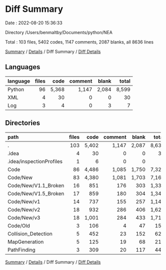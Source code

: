 # Diff Summary

Date : 2022-08-20 15:36:33

Directory /Users/benmaltby/Documents/python/NEA

Total : 103 files,  5402 codes, 1147 comments, 2087 blanks, all 8636 lines

[Summary](results.md) / [Details](details.md) / Diff Summary / [Diff Details](diff-details.md)

## Languages
| language | files | code | comment | blank | total |
| :--- | ---: | ---: | ---: | ---: | ---: |
| Python | 96 | 5,368 | 1,147 | 2,084 | 8,599 |
| XML | 4 | 30 | 0 | 0 | 30 |
| Log | 3 | 4 | 0 | 3 | 7 |

## Directories
| path | files | code | comment | blank | total |
| :--- | ---: | ---: | ---: | ---: | ---: |
| . | 103 | 5,402 | 1,147 | 2,087 | 8,636 |
| .idea | 4 | 30 | 0 | 0 | 30 |
| .idea/inspectionProfiles | 1 | 6 | 0 | 0 | 6 |
| Code | 86 | 4,486 | 1,085 | 1,750 | 7,321 |
| Code/New | 83 | 4,380 | 1,081 | 1,703 | 7,164 |
| Code/New/V1.1_Broken | 16 | 851 | 176 | 303 | 1,330 |
| Code/New/V1.5_Broken | 17 | 859 | 180 | 304 | 1,343 |
| Code/New/v1 | 14 | 737 | 155 | 257 | 1,149 |
| Code/New/v2 | 18 | 932 | 286 | 406 | 1,624 |
| Code/New/v3 | 18 | 1,001 | 284 | 433 | 1,718 |
| Code/Old | 3 | 106 | 4 | 47 | 157 |
| Collision_Detection | 5 | 452 | 23 | 152 | 627 |
| MapGeneration | 5 | 125 | 19 | 68 | 212 |
| PathFinding | 3 | 309 | 20 | 117 | 446 |

[Summary](results.md) / [Details](details.md) / Diff Summary / [Diff Details](diff-details.md)
